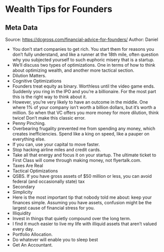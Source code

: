 # Wealth Tips for Founders

## Meta Data

Source:  https://dcgross.com/financial-advice-for-founders/ 
Author: Daniel

- You don’t start companies to get rich. You start them for reasons you don’t fully understand, and like a runner at the 18th mile, often question why you subjected yourself to such euphoric misery that is a startup.
- We’ll discuss two types of optimizations. One in terms of how to think about optimizing wealth, and another more tactical section.
- Dilution Matters.
- Cognitive Optimizations
- Founders treat equity as binary. Worthless until the video game ends. Suddenly you ring in the IPO and you’re a billionaire. For the most part this is the right way to think about it.
- However, you’re very likely to have an outcome in the middle. One where 1% of your company isn’t worth a billion dollars, but it’s worth a million. So when that VC offers you more money for more dilution, think twice! Don’t make this classic error.
- Penny Pinching.
- Overbearing frugality prevented me from spending any money, which creates inefficiencies. Spend like a king on speed, like a pauper on everything else.
- If you can, use your capital to move faster.
- Stop hacking airline miles and credit cards.
- Take all that energy and focus it on your startup. The ultimate ticket to First Class will come through making money, not flyertalk.com.
- Taxes Are Real
- Tactical Optimizations
- QSBS. If you have gross assets of $50 million or less, you can avoid federal (and occasionally state) tax
- Secondary
- Simplicity
- Here is the most important tip that nobody told me about: keep your finances simple. Assuming you have assets, confusion might be the largest cause of financial stress for you.
- Illiquidity
- Invest in things that quietly compound over the long term.
- I find it much easier to live my life with illiquid assets that aren’t valued every day.
- Portfolio Allocation.
- Do whatever will enable you to sleep best
- Get An Accountant.
